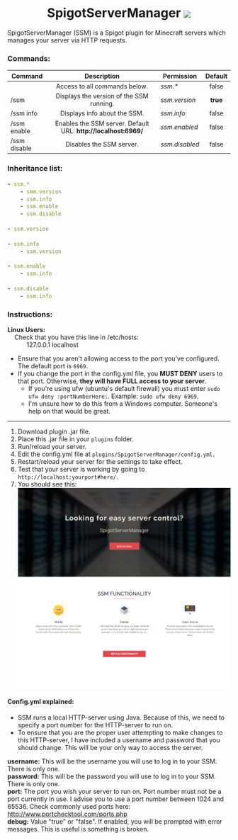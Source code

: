 <h1 align="center"> SpigotServerManager <img src="https://image.flaticon.com/icons/png/32/273/273565.png" style="vertical-align: middle;"></h1>
SpigotServerManager (SSM) is a Spigot plugin for Minecraft servers which manages your server via HTTP requests.

### Commands:
| Command        |  Description                                                     | Permission           | Default  |
| -------------- | :--------------------------------------------------------------: | -------------------- | :------: |
|                |  Access to all commands below.                                   | _ssm.*_              |   false  |
| /ssm           |  Displays the version of the SSM running.                        | _ssm.version_        | **true** |
| /ssm info      |  Displays info about the SSM.                                    | _ssm.info_           |   false  |
| /ssm enable    |  Enables the SSM server. Default URL: **http://localhost:6969/** | _ssm.enabled_        |   false  |
| /ssm disable   |  Disables the SSM server.                                        | _ssm.disabled_       |   false  |

### Inheritance list:
```yaml
- ssm.*
    - smm.version
    - ssm.info
    - ssm.enable
    - ssm.disable
    
- ssm.version

- ssm.info
    - ssm.version
    
- ssm.enable
    - ssm.info
    
- ssm.disable
    - ssm.info
```

### Instructions:
**Linux Users:**  
&nbsp;&nbsp;&nbsp;&nbsp;Check that you have this line in /etc/hosts:  
&nbsp;&nbsp;&nbsp;&nbsp;&nbsp;&nbsp;&nbsp;&nbsp;&nbsp;&nbsp;&nbsp;127.0.0.1       localhost


- Ensure that you aren't allowing access to the port you've configured. The default port is ```6969```.  
- If you change the port in the config.yml file, you **MUST DENY** users to that port. Otherwise, **they will have FULL access to your server**.  
   - If you're using ufw (ubuntu's default firewall) you must enter ```sudo ufw deny :portNumberHere:```. Example: ```sudo ufw deny 6969```.
   - I'm unsure how to do this from a Windows computer. Someone's help on that would be great.
___
1. Download plugin .jar file.
2. Place this .jar file in your ```plugins``` folder.
3. Run/reload your server.
4. Edit the config.yml file at ```plugins/SpigotServerManager/config.yml```.
5. Restart/reload your server for the settings to take effect.
6. Test that your server is working by going to ```http://localhost:yourport#here/```.
7. You should see this:  
![Whoops...looks like this moved](.github/landing_page.png)

#### Config.yml explained:
- SSM runs a local HTTP-server using Java. Because of this, we need to specify a port number for the HTTP-server to run on.
- To ensure that you are the proper user attempting to make changes to this HTTP-server, I have included a username and
password that you should change. This will be your only way to access the server.

**username:** This will be the username you will use to log in to your SSM. There is only one.  
**password:** This will be the password you will use to log in to your SSM. There is only one.  
**port:** The port you wish your server to run on. Port number must not be a port currently in use. I advise you to use a port number between 1024 and 65536. Check commonly used ports here: http://www.portchecktool.com/ports.php  
**debug:** Value "true" or "false". If enabled, you will be prompted with error messages. This is useful is something is broken.  
